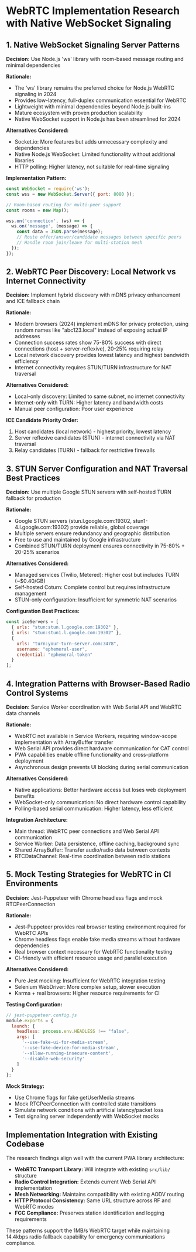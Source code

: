 # WebRTC Implementation Research with Native WebSocket Signaling

## 1. Native WebSocket Signaling Server Patterns

**Decision:** Use Node.js 'ws' library with room-based message routing and minimal dependencies

**Rationale:**
- The 'ws' library remains the preferred choice for Node.js WebRTC signaling in 2024
- Provides low-latency, full-duplex communication essential for WebRTC
- Lightweight with minimal dependencies beyond Node.js built-ins
- Mature ecosystem with proven production scalability
- Native WebSocket support in Node.js has been streamlined for 2024

**Alternatives Considered:**
- Socket.io: More features but adds unnecessary complexity and dependencies
- Native Node.js WebSocket: Limited functionality without additional libraries
- HTTP polling: Higher latency, not suitable for real-time signaling

**Implementation Pattern:**
```javascript
const WebSocket = require('ws');
const wss = new WebSocket.Server({ port: 8080 });

// Room-based routing for multi-peer support
const rooms = new Map();

wss.on('connection', (ws) => {
  ws.on('message', (message) => {
    const data = JSON.parse(message);
    // Route offer/answer/candidate messages between specific peers
    // Handle room join/leave for multi-station mesh
  });
});
```

## 2. WebRTC Peer Discovery: Local Network vs Internet Connectivity

**Decision:** Implement hybrid discovery with mDNS privacy enhancement and ICE fallback chain

**Rationale:**
- Modern browsers (2024) implement mDNS for privacy protection, using random names like "abc123.local" instead of exposing actual IP addresses
- Connection success rates show 75-80% success with direct connections (host + server-reflexive), 20-25% requiring relay
- Local network discovery provides lowest latency and highest bandwidth efficiency
- Internet connectivity requires STUN/TURN infrastructure for NAT traversal

**Alternatives Considered:**
- Local-only discovery: Limited to same subnet, no internet connectivity
- Internet-only with TURN: Higher latency and bandwidth costs
- Manual peer configuration: Poor user experience

**ICE Candidate Priority Order:**
1. Host candidates (local network) - highest priority, lowest latency
2. Server reflexive candidates (STUN) - internet connectivity via NAT traversal
3. Relay candidates (TURN) - fallback for restrictive firewalls

## 3. STUN Server Configuration and NAT Traversal Best Practices

**Decision:** Use multiple Google STUN servers with self-hosted TURN fallback for production

**Rationale:**
- Google STUN servers (stun.l.google.com:19302, stun1-4.l.google.com:19302) provide reliable, global coverage
- Multiple servers ensure redundancy and geographic distribution
- Free to use and maintained by Google infrastructure
- Combined STUN/TURN deployment ensures connectivity in 75-80% + 20-25% scenarios

**Alternatives Considered:**
- Managed services (Twilio, Metered): Higher cost but includes TURN (~$0.40/GB)
- Self-hosted Coturn: Complete control but requires infrastructure management
- STUN-only configuration: Insufficient for symmetric NAT scenarios

**Configuration Best Practices:**
```javascript
const iceServers = [
  { urls: "stun:stun.l.google.com:19302" },
  { urls: "stun:stun1.l.google.com:19302" },
  {
    urls: "turn:your-turn-server.com:3478",
    username: "ephemeral-user",
    credential: "ephemeral-token"
  }
];
```

## 4. Integration Patterns with Browser-Based Radio Control Systems

**Decision:** Service Worker coordination with Web Serial API and WebRTC data channels

**Rationale:**
- WebRTC not available in Service Workers, requiring window-scope implementation with ArrayBuffer transfer
- Web Serial API provides direct hardware communication for CAT control
- PWA capabilities enable offline functionality and cross-platform deployment
- Asynchronous design prevents UI blocking during serial communication

**Alternatives Considered:**
- Native applications: Better hardware access but loses web deployment benefits
- WebSocket-only communication: No direct hardware control capability
- Polling-based serial communication: Higher latency, less efficient

**Integration Architecture:**
- Main thread: WebRTC peer connections and Web Serial API communication
- Service Worker: Data persistence, offline caching, background sync
- Shared ArrayBuffer: Transfer audio/radio data between contexts
- RTCDataChannel: Real-time coordination between radio stations

## 5. Mock Testing Strategies for WebRTC in CI Environments

**Decision:** Jest-Puppeteer with Chrome headless flags and mock RTCPeerConnection

**Rationale:**
- Jest-Puppeteer provides real browser testing environment required for WebRTC APIs
- Chrome headless flags enable fake media streams without hardware dependencies
- Real browser context necessary for WebRTC functionality testing
- CI-friendly with efficient resource usage and parallel execution

**Alternatives Considered:**
- Pure Jest mocking: Insufficient for WebRTC integration testing
- Selenium WebDriver: More complex setup, slower execution
- Karma + real browsers: Higher resource requirements for CI

**Testing Configuration:**
```javascript
// jest-puppeteer.config.js
module.exports = {
  launch: {
    headless: process.env.HEADLESS !== "false",
    args: [
      '--use-fake-ui-for-media-stream',
      '--use-fake-device-for-media-stream',
      '--allow-running-insecure-content',
      '--disable-web-security'
    ]
  }
};
```

**Mock Strategy:**
- Use Chrome flags for fake getUserMedia streams
- Mock RTCPeerConnection with controlled state transitions
- Simulate network conditions with artificial latency/packet loss
- Test signaling server independently with WebSocket mocks

## Implementation Integration with Existing Codebase

The research findings align well with the current PWA library architecture:

- **WebRTC Transport Library:** Will integrate with existing `src/lib/` structure
- **Radio Control Integration:** Extends current Web Serial API implementation
- **Mesh Networking:** Maintains compatibility with existing AODV routing
- **HTTP Protocol Consistency:** Same URL structure across RF and WebRTC modes
- **FCC Compliance:** Preserves station identification and logging requirements

These patterns support the 1MB/s WebRTC target while maintaining 14.4kbps radio fallback capability for emergency communications compliance.